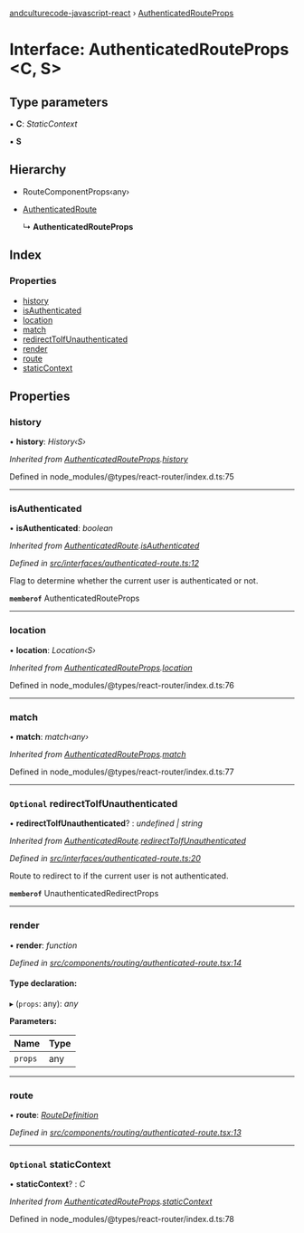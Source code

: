 [andculturecode-javascript-react](../README.md) › [AuthenticatedRouteProps](authenticatedrouteprops.md)

# Interface: AuthenticatedRouteProps <**C, S**>

## Type parameters

▪ **C**: *StaticContext*

▪ **S**

## Hierarchy

* RouteComponentProps‹any›

* [AuthenticatedRoute](authenticatedroute.md)

  ↳ **AuthenticatedRouteProps**

## Index

### Properties

* [history](authenticatedrouteprops.md#history)
* [isAuthenticated](authenticatedrouteprops.md#isauthenticated)
* [location](authenticatedrouteprops.md#location)
* [match](authenticatedrouteprops.md#match)
* [redirectToIfUnauthenticated](authenticatedrouteprops.md#optional-redirecttoifunauthenticated)
* [render](authenticatedrouteprops.md#render)
* [route](authenticatedrouteprops.md#route)
* [staticContext](authenticatedrouteprops.md#optional-staticcontext)

## Properties

###  history

• **history**: *History‹S›*

*Inherited from [AuthenticatedRouteProps](authenticatedrouteprops.md).[history](authenticatedrouteprops.md#history)*

Defined in node_modules/@types/react-router/index.d.ts:75

___

###  isAuthenticated

• **isAuthenticated**: *boolean*

*Inherited from [AuthenticatedRoute](authenticatedroute.md).[isAuthenticated](authenticatedroute.md#isauthenticated)*

*Defined in [src/interfaces/authenticated-route.ts:12](https://github.com/AndcultureCode/AndcultureCode.JavaScript.React/blob/cb25f09/src/interfaces/authenticated-route.ts#L12)*

Flag to determine whether the current user is authenticated or not.

**`memberof`** AuthenticatedRouteProps

___

###  location

• **location**: *Location‹S›*

*Inherited from [AuthenticatedRouteProps](authenticatedrouteprops.md).[location](authenticatedrouteprops.md#location)*

Defined in node_modules/@types/react-router/index.d.ts:76

___

###  match

• **match**: *match‹any›*

*Inherited from [AuthenticatedRouteProps](authenticatedrouteprops.md).[match](authenticatedrouteprops.md#match)*

Defined in node_modules/@types/react-router/index.d.ts:77

___

### `Optional` redirectToIfUnauthenticated

• **redirectToIfUnauthenticated**? : *undefined | string*

*Inherited from [AuthenticatedRoute](authenticatedroute.md).[redirectToIfUnauthenticated](authenticatedroute.md#optional-redirecttoifunauthenticated)*

*Defined in [src/interfaces/authenticated-route.ts:20](https://github.com/AndcultureCode/AndcultureCode.JavaScript.React/blob/cb25f09/src/interfaces/authenticated-route.ts#L20)*

Route to redirect to if the current user is not authenticated.

**`memberof`** UnauthenticatedRedirectProps

___

###  render

• **render**: *function*

*Defined in [src/components/routing/authenticated-route.tsx:14](https://github.com/AndcultureCode/AndcultureCode.JavaScript.React/blob/cb25f09/src/components/routing/authenticated-route.tsx#L14)*

#### Type declaration:

▸ (`props`: any): *any*

**Parameters:**

Name | Type |
------ | ------ |
`props` | any |

___

###  route

• **route**: *[RouteDefinition](routedefinition.md)*

*Defined in [src/components/routing/authenticated-route.tsx:13](https://github.com/AndcultureCode/AndcultureCode.JavaScript.React/blob/cb25f09/src/components/routing/authenticated-route.tsx#L13)*

___

### `Optional` staticContext

• **staticContext**? : *C*

*Inherited from [AuthenticatedRouteProps](authenticatedrouteprops.md).[staticContext](authenticatedrouteprops.md#optional-staticcontext)*

Defined in node_modules/@types/react-router/index.d.ts:78
